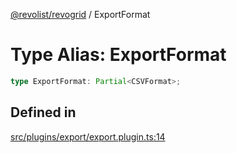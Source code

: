 [@revolist/revogrid](README.md) / ExportFormat

# Type Alias: ExportFormat

```ts
type ExportFormat: Partial<CSVFormat>;
```

## Defined in

[src/plugins/export/export.plugin.ts:14](https://github.com/revolist/revogrid/blob/21cf5bd8103ee03a0cd211a424e38941bf038335/src/plugins/export/export.plugin.ts#L14)

